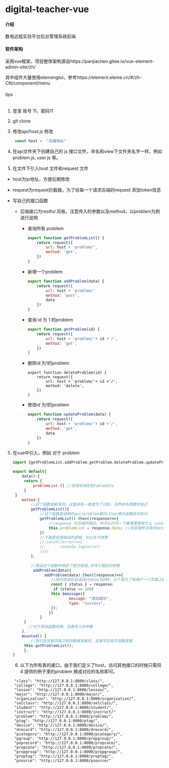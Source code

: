 # digital-teacher-vue

#### 介绍
数电远程实验平台后台管理系统前端

#### 软件架构
采用vue框架，项目整体架构源自https://panjiachen.gitee.io/vue-element-admin-site/zh/

其中组件大量使用elemengtui，参考https://element.eleme.cn/#/zh-CN/component/menu

###### tips

1. 登录 账号 11，密码11

1. git clone

2. 修改api/host.js 修改

   ```js
    const host =  "后端地址"

3. 在api文件夹下创建自己的 js 接口文件，命名和view下文件夹名字一样，例如problem.js, user.js 等。

   

4. 在文件下引入host 文件和request 文件

- host为ip地址，方便后期修改

- request为request拦截器，为了给每一个请求后端的request 添加token信息

- 写自己的接口函数

  - 后端接口为restful 风格，注意传入的参数以及method，以problem为例进行说明

    - 查询所有 problem 

      ```js
      export function getProblemList() {
          return request({
              url: host + 'problem/',
              method: 'get',
          })
      }
      ```

    - 新增一个problem

      ```js
      export function addProblem(data) {
          return request({
              url: host + 'problem/'
              method: 'post',
              data
          })
      }
      ```

      

    - 查询 id 为 1 的problem

      ```js
      export function getProblem(id) {
          return request({
              url: host + 'problem/'+ id +'/',
              method: 'get',
          })
      }
      ```

    - 删除id 为1的problem

      ```
      export function deleteProblem(id) {
          return request({
              url: host + 'problem/'+ id +'/',
              method: 'delete',
          })
      }
      ```

    - 修改id 为1的problem

      ```js
      export function updateProblem(data) {
          return request({
              url: host + 'problem/'+ id +'/',
              method: 'get',
              data
          })
      }
      ```

5. 在vue中引入，例如 对于 problem

   ```js
   import {getProblemList,addProblem,getProblem,deleteProblem,updateProblem} from from "@/api/problem";
   
   export default{
       data():{
   		return {
       		problemList:[] //加深会绑定到tabledata
   		}
   	}
       method:{
           //这个函数是新写的，这里命名一致是为了识别，当然命名随便你自己
           getProblemList(){ 
               //这个函数是调用的api/problem里的,then表示函数异步执行
               getProblemList().then((response)=>{ 
                   //response 为后端的相应，你可以打印一下看看里面有什么 console.log(response)
                   this.problemList = response.data; //将后端传过来的data赋值为problemList，这样就实现了查所有
               })
               //下面是处理错误的逻辑，可以先不用管
               //.catch((error)=>{
               //		console.log(error)
               //})
           },
               
           //假设这个函数你绑定了提交按钮,并传入相应的参数
            addProblem(data){
                 addProblem(data).then((response)=>{
                    //成功添加后会返回status为200，以下是为了给用户一个页面上的反馈，建议添加，message的使用参考					 //elementui的组件介绍
                    const { status } = response;
             		 if (status == 200)
               		this.$message({
                			message: "添加成功",
                 			type: "success",
               		});
                   })
               }
       	}
          //对于其他函数同理，注意传入的参数
       },
       mounted() {
           //我们在加载页面之前将数据准备好，这里写在钩子函数里面
       	this.getProblemList();
     	},
   }
   ```

   6. 以下为所有表的接口，由于我们定义了host，访问其他接口的时候只需将 4 提供的例子里的problem 换成对应的名称即可。 

```
	"class": "http://127.0.0.1:8000/class/",
    "college": "http://127.0.0.1:8000/college/",
    "lesson": "http://127.0.0.1:8000/lesson/",
    "major": "http://127.0.0.1:8000/major/",
    "organization": "http://127.0.0.1:8000/organization/",
    "selclass": "http://127.0.0.1:8000/selclass/",
    "student": "http://127.0.0.1:8000/student/",
    "instruct": "http://127.0.0.1:8000/instruct/"
    "problem": "http://127.0.0.1:8000/problem/",
    "ptag": "http://127.0.0.1:8000/ptag/",
    "device": "http://127.0.0.1:8000/device/",
    "drecord": "http://127.0.0.1:8000/drecord/",
    "pcategory": "http://127.0.0.1:8000/pcategory/",
    "pgroup": "http://127.0.0.1:8000/propgroup/",
    "poprecord": "http://127.0.0.1:8000/propcate/",
    "propcate": "http://127.0.0.1:8000/propcate/",
    "propgroup": "http://127.0.0.1:8000/propgroup/",
    "proptag": "http://127.0.0.1:8000/proptag/",
    "psource": "http://127.0.0.1:8000/psource/"
```








